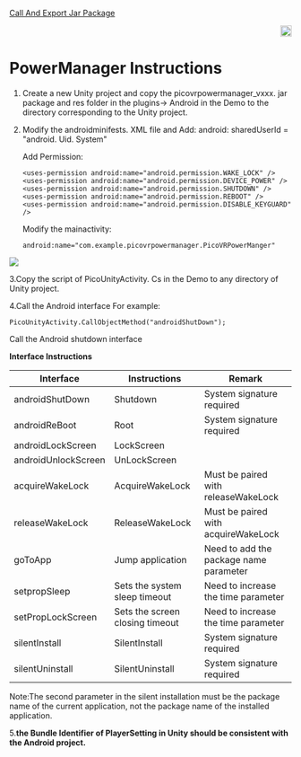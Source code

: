 [Call And Export Jar Package](https://github.com/PicoSupport/PicoSupport/blob/master/Call%20And%20Export%20Jar.docx)<p align="right"><a href="https://github.com/PicoSupport/PicoSupport" target="_blank"> <img src="https://github.com/PicoSupport/PicoSupport/blob/master/Assets/home.png" width="20"/> </a></p>

# PowerManager Instructions

1. Create a new Unity project and copy the picovrpowermanager_vxxx. jar package and res folder in the plugins-> Android in the Demo to the directory corresponding to the Unity project.

2. Modify the androidminifests. XML file and Add: android: sharedUserId = "android. Uid. System"

   Add Permission:

   ```
   <uses-permission android:name="android.permission.WAKE_LOCK" />
   <uses-permission android:name="android.permission.DEVICE_POWER" />
   <uses-permission android:name="android.permission.SHUTDOWN" />
   <uses-permission android:name="android.permission.REBOOT" />
   <uses-permission android:name="android.permission.DISABLE_KEYGUARD" />
   ```

   Modify the mainactivity:

   ```
   android:name="com.example.picovrpowermanager.PicoVRPowerManger"
   ```
  ![](https://github.com/PicoSupport/PicoVRPowerManager/blob/master/01.png)

3.Copy the script of PicoUnityActivity. Cs in the Demo to any directory of Unity project.

4.Call the Android interface For example:

```
PicoUnityActivity.CallObjectMethod("androidShutDown");
```

Call the Android  shutdown interface 

**Interface Instructions**

| Interface           | Instructions                    | Remark                                 |
| ------------------- | ------------------------------- | -------------------------------------- |
| androidShutDown     | Shutdown                        | System signature required              |
| androidReBoot       | Root                            | System signature required              |
| androidLockScreen   | LockScreen                      |                                        |
| androidUnlockScreen | UnLockScreen                    |                                        |
| acquireWakeLock     | AcquireWakeLock                 | Must be paired with releaseWakeLock    |
| releaseWakeLock     | ReleaseWakeLock                 | Must be paired with acquireWakeLock    |
| goToApp             | Jump application                | Need to add the package name parameter |
| setpropSleep        | Sets the system sleep timeout   | Need to increase the time parameter    |
| setPropLockScreen   | Sets the screen closing timeout | Need to increase the time parameter    |
| silentInstall       | SilentInstall                   | System signature required              |
| silentUninstall     | SilentUninstall                 | System signature required              |

Note:The second parameter in the silent installation must be the package name of the current application, not the package name of the installed application.

5.**the Bundle Identifier of PlayerSetting in Unity should be consistent with the Android project.**
